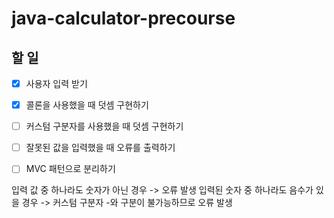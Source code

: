# java-calculator-precourse

## 할 일

- [x] 사용자 입력 받기
- [x] 콜론을 사용했을 때 덧셈 구현하기
- [ ] 커스텀 구분자를 사용했을 때 덧셈 구현하기
- [ ] 잘못된 값을 입력했을 때 오류를 출력하기
- [ ] MVC 패턴으로 분리하기


입력 값 중 하나라도 숫자가 아닌 경우 -> 오류 발생
입력된 숫자 중 하나라도 음수가 있을 경우 -> 커스텀 구분자 -와 구분이 불가능하므로 오류 발생